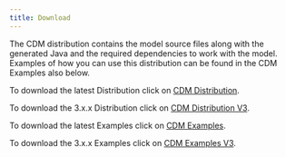 ```yaml
---
title: Download
---
```


The CDM distribution contains the model source files along with the
generated Java and the required dependencies to work with the model.
Examples of how you can use this distribution can be found in the CDM
Examples also below.

To download the latest Distribution click on [CDM Distribution](https://portal.cdm.rosetta-technology.io/api/download/artefact/cdm-distribution-4.0.0-dev.51.zip?path=com/isda/cdm-distribution/4.0.0-dev.51).

To download the 3.x.x Distribution click on [CDM Distribution V3](https://portal.cdm.rosetta-technology.io/api/download/artefact/cdm-distribution-3.4.0.zip?path=com/isda/cdm-distribution/3.4.0).

To download the latest Examples click on [CDM Examples](https://portal.cdm.rosetta-technology.io/api/download/artefact/isda-cdm-examples-4.0.0-dev.51.zip?path=com/regnosys/isda-cdm-examples/4.0.0-dev.51).

To download the 3.x.x Examples click on [CDM Examples V3](https://portal.cdm.rosetta-technology.io/api/download/artefact/isda-cdm-examples-3.4.0.zip?path=com/regnosys/isda-cdm-examples/3.4.0).
